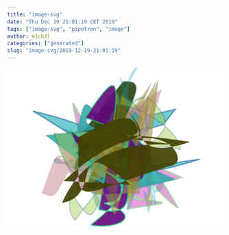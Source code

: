 ```yaml
---
title: "image-svg"
date: "Thu Dec 19 21:01:19 CET 2019"
tags: ["image-svg", "pipotron", "image"]
author: m1ch3l
categories: ["generated"]
slug: "image-svg/2019-12-19-21:01:19"
---
```


![](image.svg)
